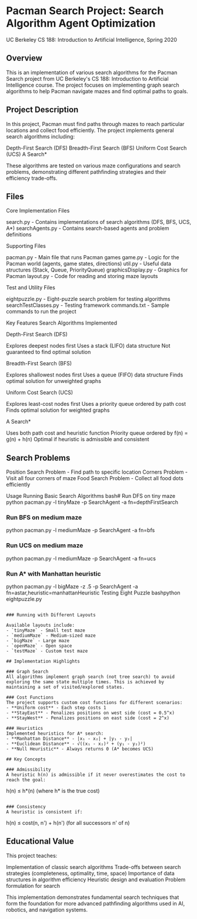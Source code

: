 # Pacman Search Project: Search Algorithm Agent Optimization
UC Berkeley CS 188: Introduction to Artificial Intelligence, Spring 2020

## Overview
This is an implementation of various search algorithms for the Pacman Search project from UC Berkeley's CS 188: Introduction to Artificial Intelligence course. The project focuses on implementing graph search algorithms to help Pacman navigate mazes and find optimal paths to goals.

## Project Description
In this project, Pacman must find paths through mazes to reach particular locations and collect food efficiently. The project implements general search algorithms including:

Depth-First Search (DFS)
Breadth-First Search (BFS)
Uniform Cost Search (UCS)
A Search*

These algorithms are tested on various maze configurations and search problems, demonstrating different pathfinding strategies and their efficiency trade-offs.

## Files
Core Implementation Files

search.py - Contains implementations of search algorithms (DFS, BFS, UCS, A*)
searchAgents.py - Contains search-based agents and problem definitions

Supporting Files

pacman.py - Main file that runs Pacman games
game.py - Logic for the Pacman world (agents, game states, directions)
util.py - Useful data structures (Stack, Queue, PriorityQueue)
graphicsDisplay.py - Graphics for Pacman
layout.py - Code for reading and storing maze layouts

Test and Utility Files

eightpuzzle.py - Eight-puzzle search problem for testing algorithms
searchTestClasses.py - Testing framework
commands.txt - Sample commands to run the project

Key Features
Search Algorithms Implemented

Depth-First Search (DFS)

Explores deepest nodes first
Uses a stack (LIFO) data structure
Not guaranteed to find optimal solution


Breadth-First Search (BFS)

Explores shallowest nodes first
Uses a queue (FIFO) data structure
Finds optimal solution for unweighted graphs


Uniform Cost Search (UCS)

Explores least-cost nodes first
Uses a priority queue ordered by path cost
Finds optimal solution for weighted graphs


A Search*

Uses both path cost and heuristic function
Priority queue ordered by f(n) = g(n) + h(n)
Optimal if heuristic is admissible and consistent



## Search Problems

Position Search Problem - Find path to specific location
Corners Problem - Visit all four corners of maze
Food Search Problem - Collect all food dots efficiently

Usage
Running Basic Search Algorithms
bash# Run DFS on tiny maze
python pacman.py -l tinyMaze -p SearchAgent -a fn=depthFirstSearch

### Run BFS on medium maze
python pacman.py -l mediumMaze -p SearchAgent -a fn=bfs

### Run UCS on medium maze
python pacman.py -l mediumMaze -p SearchAgent -a fn=ucs

### Run A* with Manhattan heuristic
python pacman.py -l bigMaze -z .5 -p SearchAgent -a fn=astar,heuristic=manhattanHeuristic
Testing Eight Puzzle
bashpython eightpuzzle.py
```

### Running with Different Layouts

Available layouts include:
- `tinyMaze` - Small test maze
- `mediumMaze` - Medium-sized maze
- `bigMaze` - Large maze
- `openMaze` - Open space
- `testMaze` - Custom test maze

## Implementation Highlights

### Graph Search
All algorithms implement graph search (not tree search) to avoid exploring the same state multiple times. This is achieved by maintaining a set of visited/explored states.

### Cost Functions
The project supports custom cost functions for different scenarios:
- **Uniform cost** - Each step costs 1
- **StayEast** - Penalizes positions on west side (cost = 0.5^x)
- **StayWest** - Penalizes positions on east side (cost = 2^x)

### Heuristics
Implemented heuristics for A* search:
- **Manhattan Distance** - |x₁ - x₂| + |y₁ - y₂|
- **Euclidean Distance** - √((x₁ - x₂)² + (y₁ - y₂)²)
- **Null Heuristic** - Always returns 0 (A* becomes UCS)

## Key Concepts

### Admissibility
A heuristic h(n) is admissible if it never overestimates the cost to reach the goal:
```
h(n) ≤ h*(n)  (where h* is the true cost)
```

### Consistency
A heuristic is consistent if:
```
h(n) ≤ cost(n, n') + h(n')  (for all successors n' of n)

## Educational Value
This project teaches:

Implementation of classic search algorithms
Trade-offs between search strategies (completeness, optimality, time, space)
Importance of data structures in algorithm efficiency
Heuristic design and evaluation
Problem formulation for search

This implementation demonstrates fundamental search techniques that form the foundation for more advanced pathfinding algorithms used in AI, robotics, and navigation systems.
